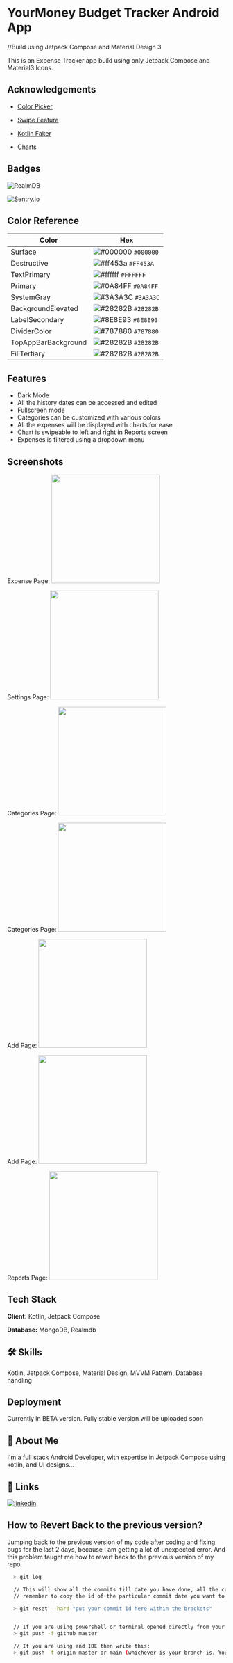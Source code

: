 
# YourMoney Budget Tracker Android App
//Build using Jetpack Compose and Material Design 3

This is an Expense Tracker app build using only Jetpack Compose and Material3 Icons.


## Acknowledgements

- [Color Picker](https://github.com/skydoves/colorpicker-compose)

- [Swipe Feature](https://github.com/saket/swipe)

- [Kotlin Faker](https://github.com/serpro69/kotlin-faker)

- [Charts](https://github.com/tehras/charts)



## Badges

![RealmDB](https://img.shields.io/badge/realmdb-Realm%20DB-%2359569E)

![Sentry.io](https://img.shields.io/badge/Sentry-Sentry.io-%233A3A3C)



## Color Reference

| Color             | Hex                                                                |
| ----------------- | ------------------------------------------------------------------ |
| Surface | ![#000000](https://placehold.co/15x15/000000/000000.png) `#000000` |
| Destructive | ![#ff453a](https://placehold.co/15x15/ff453a/ff453a.png) `#FF453A` |
| TextPrimary | ![#ffffff](https://placehold.co/15x15/ffffff/ffffff.png) `#FFFFFF` |
| Primary | ![#0A84FF](https://placehold.co/15x15/0A84FF/0A84FF.png) `#0A84FF` |
| SystemGray | ![#3A3A3C](https://placehold.co/15x15/3A3A3C/3A3A3C.png) `#3A3A3C` |
| BackgroundElevated | ![#28282B](https://placehold.co/15x15/28282B/28282B.png) `#28282B` |
| LabelSecondary | ![#8E8E93](https://placehold.co/15x15/8E8E93/8E8E93.png) `#8E8E93` |
| DividerColor | ![#787880](https://placehold.co/15x15/787880/787880.png) `#787880` |
| TopAppBarBackground | ![#28282B](https://placehold.co/15x15/28282B/28282B.png) `#28282B` |
| FillTertiary | ![#28282B](https://placehold.co/15x15/28282B/28282B.png) `#28282B` |



## Features

- Dark Mode
- All the history dates can be accessed and edited
- Fullscreen mode
- Categories can be customized with various colors
- All the expenses will be displayed with charts for ease
- Chart is swipeable to left and right in Reports screen
- Expenses is filtered using a dropdown menu



## Screenshots

Expense Page:
<img src="https://github.com/satyamlal/YourMoney/assets/26645754/7254239b-03f7-451b-a946-cf5a6a532913" width="250">

Settings Page:
<img src="https://github.com/satyamlal/YourMoney/assets/26645754/dd8fa487-f488-471f-aab6-a1c6a6667ab3" width="250">

Categories Page:
<img src="https://github.com/satyamlal/YourMoney/assets/26645754/68265d59-e0f8-4842-8b6c-62ff64b8f64f" width="250">

Categories Page:
<img src="https://github.com/satyamlal/YourMoney/assets/26645754/60d9d117-df94-4ba0-a155-ed2e42320edd" width="250">

Add Page:
<img src="https://github.com/satyamlal/YourMoney/assets/26645754/970ae94b-6fd5-4ba4-ad23-a60341ab2a7a" width="250">

Add Page:
<img src="https://github.com/satyamlal/YourMoney/assets/26645754/0de6acab-d4df-4fdd-b5bc-ffab4f421c05" width="250">

Reports Page:
<img src="https://github.com/satyamlal/YourMoney/assets/26645754/cb316b90-fed1-4c26-834f-84f8e4c37a9b" width="250">



## Tech Stack

**Client:** Kotlin, Jetpack Compose

**Database:** MongoDB, Realmdb



## 🛠 Skills
Kotlin, Jetpack Compose, Material Design, MVVM Pattern, Database handling




## Deployment

Currently in BETA version. Fully stable version will be uploaded soon


## 🚀 About Me
I'm a full stack Android Developer, with expertise in Jetpack Compose using kotlin, and UI designs...


## 🔗 Links
[![linkedin](https://img.shields.io/badge/linkedin-0A66C2?style=for-the-badge&logo=linkedin&logoColor=white)](https://www.linkedin.com/in/satyamlal/)



## How to Revert Back to the previous version?

Jumping back to the previous version of my code after coding and fixing bugs for the last 2 days, because I am getting a lot of unexpected error.
And this problem taught me how to revert back to the previous version of my repo.

```bash
  > git log

  // This will show all the commits till date you have done, all the commit will be shown with their ids and date.
  // remember to copy the id of the particular commit date you want to revert back your code to.

  > git reset --hard "put your commit id here within the brackets"


  // If you are using powershell or terminal opened directly from your project folder then type this:
  > git push -f github master

  // If you are using and IDE then write this:
  > git push -f origin master or main (whichever is your branch is. You can check that in the end of your settings section of your repository)
```

